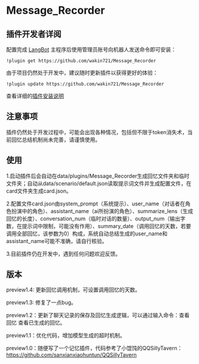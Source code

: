 # Message_Recorder

<!--
## 插件开发者详阅

### 开始

此仓库是 LangBot 插件模板，您可以直接在 GitHub 仓库中点击右上角的 "Use this template" 以创建你的插件。  
接下来按照以下步骤修改模板代码：

#### 修改模板代码

- 修改此文档顶部插件名称信息
- 将此文档下方的`<插件发布仓库地址>`改为你的插件在 GitHub· 上的地址
- 补充下方的`使用`章节内容
- 修改`main.py`中的`@register`中的插件 名称、描述、版本、作者 等信息
- 修改`main.py`中的`MyPlugin`类名为你的插件类名
- 将插件所需依赖库写到`requirements.txt`中
- 根据[插件开发教程](https://docs.langbot.app/plugin/dev/tutor.html)编写插件代码
- 删除 README.md 中的注释内容


#### 发布插件

推荐将插件上传到 GitHub 代码仓库，以便用户通过下方方式安装。   
欢迎[提issue](https://github.com/RockChinQ/LangBot/issues/new?assignees=&labels=%E7%8B%AC%E7%AB%8B%E6%8F%92%E4%BB%B6&projects=&template=submit-plugin.yml&title=%5BPlugin%5D%3A+%E8%AF%B7%E6%B1%82%E7%99%BB%E8%AE%B0%E6%96%B0%E6%8F%92%E4%BB%B6)，将您的插件提交到[插件列表](https://github.com/stars/RockChinQ/lists/qchatgpt-%E6%8F%92%E4%BB%B6)

下方是给用户看的内容，按需修改
-->
## 插件开发者详阅
配置完成 [LangBot](https://github.com/RockChinQ/LangBot) 主程序后使用管理员账号向机器人发送命令即可安装：

```
!plugin get https://github.com/wakin721/Message_Recorder
```

由于项目仍然处于开发中，建议随时更新插件以获得更好的体验：

```
!plugin update https://github.com/wakin721/Message_Recorder
```

查看详细的[插件安装说明](https://docs.langbot.app/plugin/plugin-intro.html#%E6%8F%92%E4%BB%B6%E7%94%A8%E6%B3%95)

## 注意事项

插件仍然处于开发过程中，可能会出现各种情况，包括但不限于token消失术，当前回忆总结机制尚未完善，请谨慎使用。

## 使用
1.启动插件后会自动在data/plugins/Message_Recorder生成回忆文件夹和临时文件夹；自动从data/scenario/default.json读取提示词文件并生成配置文件，在card文件夹生成card.json。

2.配置文件card.json由system_prompt（系统提示）、user_name（对话者在角色扮演中的角色）、assistant_name（ai所扮演的角色）、summarize_lens（生成回忆的长度）、conversation_num（临时对话的数量）、output_num（输出字数，在提示词中限制，可能没有作用）、summary_date（调用回忆的天数，若要调用全部回忆，该参数为0）构成，系统自动总结生成的user_name和assistant_name可能不准确，请自行核验。

3.目前插件仍在开发中，遇到任何问题欢迎反馈。
<!-- 插件开发者自行填写插件使用说明 -->



## 版本
preview1.4: 更新回忆调用机制，可设置调用回忆的天数。

preview1.3: 修复了一点bug。

preview1.2：更新了聊天记录的保存及回忆生成逻辑，可以通过输入命令：查看回忆 查看已生成的回忆。

preview1.1：优化代码，增加模型生成的超时机制。

preview1.0：随便写了一个记忆插件，代码参考了小馄饨的QQSillyTavern：https://github.com/sanxianxiaohuntun/QQSillyTavern

<!-- 插件开发者自行填写插件使用说明 -->

